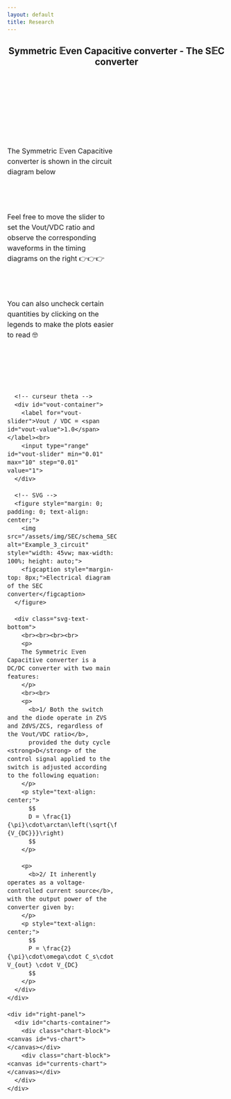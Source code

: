 ```yaml
---
layout: default
title: Research
---
```


<h2 style="text-align: center;">Symmetric 𝔼ven Capacitive converter - The S𝔼C converter</h2>

<br><br><br><br>

<!-- Charger MathJax -->
<script src="https://polyfill.io/v3/polyfill.min.js?features=es6"></script>
<script id="MathJax-script" async
  src="https://cdn.jsdelivr.net/npm/mathjax@3/es5/tex-mml-chtml.js"></script>

<div class="interactive-body">
  <style>
    .interactive-body { font-size: 1rem; margin-top: 2rem; }
    .interactive-body .container { display: flex; gap: 2rem; align-items: flex-start; }

    #vout-slider { width: 100%; height: 16px; accent-color: #833d62; border-radius: 8px; }

    #left-panel, #right-panel { display: flex; flex-direction: column; gap: 1rem; }
    #left-panel { width: 50%; }
    #right-panel { width: 50%; }

    #left-panel object { width: 100%; height: auto; border: 1px solid #ccc; border-radius: 6px; }

    #charts-container { display: flex; flex-direction: column; height: 350px; gap: 1rem; }
    #charts-container .chart-block { flex: 1; }
    #charts-container canvas { width: 100% !important; height: 100% !important; }

    #vout-container { margin-bottom: 1rem; text-align: center; }
    #vout-value { font-weight: bold; margin-left: 0.5rem; }
  </style>

  <div class="container">
    <div id="left-panel">
      <div class="intro-text" style="margin-bottom: 1rem; font-size: 1rem; line-height: 1.5;">
        <br><br>
        <p>
          The Symmetric 𝔼ven Capacitive converter is shown in the circuit diagram below
        </p>
        <br><br>
        <p>
          Feel free to move the slider to set the Vout/VDC ratio and observe the corresponding waveforms in the timing diagrams on the right 👉👉👉
        </p>
        <br><br>
        <p>
          You can also uncheck certain quantities by clicking on the legends to make the plots easier to read 🤓
        </p>
      </div>
      <br><br>

      <!-- curseur theta -->
      <div id="vout-container">
        <label for="vout-slider">Vout / VDC = <span id="vout-value">1.0</span></label><br>
        <input type="range" id="vout-slider" min="0.01" max="10" step="0.01" value="1">
      </div>

      <!-- SVG -->
      <figure style="margin: 0; padding: 0; text-align: center;">
        <img src="/assets/img/SEC/schema_SEC.svg" alt="Example_3_circuit" style="width: 45vw; max-width: 100%; height: auto;">
        <figcaption style="margin-top: 8px;">Electrical diagram of the SEC converter</figcaption>
      </figure>

      <div class="svg-text-bottom">
        <br><br><br><br>
        <p>
        The Symmetric 𝔼ven Capacitive converter is a DC/DC converter with two main features:
        </p>
        <br><br>
        <p>
          <b>1/ Both the switch and the diode operate in ZVS and ZdVS/ZCS, regardless of the Vout/VDC ratio</b>, 
          provided the duty cycle <strong>D</strong> of the control signal applied to the switch is adjusted according to the following equation:
        </p>
        <p style="text-align: center;">
          $$
          D = \frac{1}{\pi}\cdot\arctan\left(\sqrt{\frac{V_{out}}{V_{DC}}}\right)
          $$
        </p>

        <p>
          <b>2/ It inherently operates as a voltage-controlled current source</b>, with the output power of the converter given by:
        </p>
        <p style="text-align: center;">
          $$
          P = \frac{2}{\pi}\cdot\omega\cdot C_s\cdot V_{out} \cdot V_{DC}
          $$
        </p>
      </div>
    </div>

    <div id="right-panel">
      <div id="charts-container">
        <div class="chart-block"><canvas id="vs-chart"></canvas></div>
        <div class="chart-block"><canvas id="currents-chart"></canvas></div>
      </div>
    </div>
  </div>
</div>

<script src="https://cdn.jsdelivr.net/npm/chart.js"></script>
<script>
const PI = Math.PI;
let charts = {};
const chartParams = {
  vs: {label:'vs/VDC', color:'blue'},
  vd: {label:'vd/Vout', color:'green'},
  ie1: {label:'ie1/I', color:'red'},
  ie2: {label:'ie2/I', color:'orange'},
  is: {label:'is/I', color:'purple'},
  id: {label:'id/I', color:'pink'},
  ic1: {label:'ic1/I', color:'brown'},
  ic2: {label:'ic2/I', color:'cyan'}
};

const N_POINTS = 500;
const VDC = 1;

function generateData(theta) {
  const data = { vs: [], vd: [], ie1: [], ie2: [], is: [], id: [], ic1: [], ic2: [] };
  const i1 = 2 / (1 - Math.cos(theta));
  const i2 = 2 / (1 - Math.cos(PI - theta));

  for (let k = 0; k <= N_POINTS; k++) {
    const wt = (k / N_POINTS) * 4 * PI;
    const wtMod = wt % (2 * PI);
    const sinTerm = Math.sin(wt);

    let vsVal = 0;
    if (wtMod > PI - theta && wtMod <= PI) vsVal = -i1 * (Math.cos(theta) + Math.cos(wtMod));
    else if (wtMod > PI && wtMod <= 2 * PI - theta) vsVal = 2;
    else if (wtMod > 2 * PI - theta) vsVal = 2 + i1 * (Math.cos(theta) - Math.cos(wtMod));
    data.vs.push({x: wt, y: 0.99 * vsVal});

    let vdVal = 0;
    if (wtMod >= 0 && wtMod <= PI - theta) vdVal = -i2 * (Math.cos(PI - theta) - Math.cos(wtMod));
    else if (wtMod > PI && wtMod < 2 * PI - theta) vdVal = 2 + i2 * (Math.cos(wtMod) + Math.cos(PI - theta));
    else if (wtMod >= 2 * PI - theta) vdVal = 2;
    data.vd.push({x: wt, y: 0.99 * vdVal});

    const ie1Val = (wtMod <= PI - theta || (wtMod > PI && wtMod <= 2*PI - theta)) ? sinTerm * (wtMod <= PI - theta ? 1 : -1) : 0;
    const ic1Val = (wtMod > PI - theta && wtMod <= PI || wtMod > 2*PI - theta) ? sinTerm : 0;
    const isVal = (wtMod <= PI - theta) ? 0.99 * 2 * sinTerm : 0;
    const ie2Val = (wtMod > PI - theta && wtMod <= PI || wtMod > 2*PI - theta) ? sinTerm * (wtMod <= PI ? 1 : -1) : 0; 
    const ic2Val = (wtMod <= PI - theta || (wtMod > PI && wtMod <= 2*PI - theta)) ? sinTerm : 0; 
    const idVal = (wtMod <= PI && wtMod > PI - theta) ? 0.99 * 2 * sinTerm : 0; 
    data.ie1.push({x: wt, y: ie1Val});
    data.ie2.push({x: wt, y: ie2Val});
    data.ic1.push({x: wt, y: ic1Val});
    data.ic2.push({x: wt, y: ic2Val});
    data.is.push({x: wt, y: isVal});
    data.id.push({x: wt, y: idVal});
  }

  return data;
}

function initCharts(theta) {
  const formatPi = val => {
    const n = val / PI;
    const rounded = Math.round(n);
    return Math.abs(n - rounded) < 0.05 ? (rounded === 0 ? '0' : `${rounded === 1 ? '' : rounded}π`): '';
  };

  const data = generateData(theta);

  const vsDatasets = ['vs','vd'].map(key => ({
    label: chartParams[key].label,
    data: data[key],
    borderColor: chartParams[key].color,
    borderWidth: 2,
    pointRadius: 0,
    fill: false,
    tension: 0
  })).reverse();

  charts.vs = new Chart(document.getElementById('vs-chart').getContext('2d'), {
    type: 'line',
    data: { datasets: vsDatasets },
    options: {
      responsive: true,
      maintainAspectRatio: false,
      animation: { duration: 100 },
      plugins: { legend: { display: true } },
      scales: {
        x: { type:'linear', min:0, max:4*PI, ticks:{stepSize:PI, callback:formatPi}, title:{display:true,text:'ωt (rad)'} },
        y: { min:-2, max:2, title:{display:false} }
      }
    }
  });

  const currentsKeys = ['ic1','ie1','is','ic2','ie2','id'];
  const currentsDatasets = currentsKeys.map(key => ({
    label: chartParams[key].label,
    data: data[key],
    borderColor: chartParams[key].color,
    borderWidth: 2,
    pointRadius: 0,
    fill: false,
    tension: 0
  }));

  charts.currents = new Chart(document.getElementById('currents-chart').getContext('2d'), {
    type: 'line',
    data: { datasets: currentsDatasets },
    options: {
      responsive: true,
      maintainAspectRatio: false,
      animation: { duration: 100 },
      plugins: { legend: { display: true } },
      scales: {
        x: { type:'linear', min:0, max:4*PI, ticks:{stepSize:PI, callback:formatPi}, title:{display:true,text:'ωt (rad)'} },
        y: { min:-2, max:2, title:{display:false} }
      }
    }
  });
}

function updateCharts(theta) {
  const data = generateData(theta);

  charts.vs.data.datasets.forEach(ds => {
    const key = Object.keys(chartParams).find(k => chartParams[k].label === ds.label);
    if (key) ds.data = data[key];
  });
  charts.currents.data.datasets.forEach(ds => {
    const key = Object.keys(chartParams).find(k => chartParams[k].label === ds.label);
    if (key) ds.data = data[key];
  });

  charts.vs.update('none');
  charts.currents.update('none');
}

const voutSlider = document.getElementById('vout-slider');
const voutValueLabel = document.getElementById('vout-value');
let VoutInitial = parseFloat(localStorage.getItem('Vout') || '1.0');
voutSlider.value = VoutInitial;
voutValueLabel.textContent = VoutInitial.toFixed(2);

let thetaInitial = 2 * Math.atan(Math.sqrt(VDC / VoutInitial));
initCharts(thetaInitial);

voutSlider.addEventListener('input', ()=>{
  const Vout = parseFloat(voutSlider.value);
  voutValueLabel.textContent = Vout.toFixed(2);
  localStorage.setItem('Vout', Vout);

  const theta = 2 * Math.atan(Math.sqrt(VDC / Vout));
  updateCharts(theta);
});
</script>
